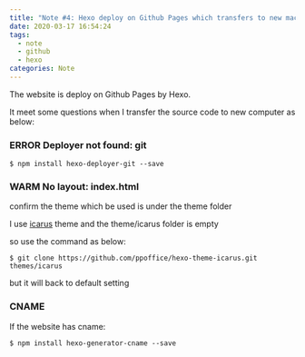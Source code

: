 ```yaml
---
title: "Note #4: Hexo deploy on Github Pages which transfers to new machine"
date: 2020-03-17 16:54:24
tags:
  - note
  - github
  - hexo
categories: Note
---
```


The website is deploy on Github Pages by Hexo.

It meet some questions when I transfer the source code to new computer as below: 

<!--more-->

<h3>ERROR Deployer not found: git</h3>

```
$ npm install hexo-deployer-git --save
```

<h3>WARM No layout: index.html</h3>

confirm the theme which be used is under the theme folder

I use [icarus](https://github.com/ppoffice/hexo-theme-icarus) theme and the theme/icarus folder is empty

so use the command as below:

```
$ git clone https://github.com/ppoffice/hexo-theme-icarus.git themes/icarus
```

but it will back to default setting

<h3>CNAME</h3>

If the website has cname:

```
$ npm install hexo-generator-cname --save
```

